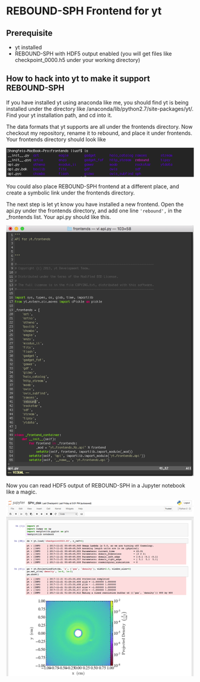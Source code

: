 # REBOUND-SPH Frontend for yt

## Prerequisite 
* yt installed
* REBOUND-SPH with HDF5 output enabled (you will get files like checkpoint_0000.h5 under your working directory)

## How to hack into yt to make it support REBOUND-SPH
If you have installed yt using anaconda like me, you should find yt is being installed under the directory like /anaconda/lib/python2.7/site-packages/yt/. Find your yt installation path, and cd into it.

The data formats that yt supports are all under the frontends directory. Now checkout my repository, rename it to rebound, and place it under frontends. Your frontends directory should look like

![](images/rebound-sph_frontend_installation.png)

You could also place REBOUND-SPH frontend at a different place, and create a symbolic link under the frontends directory.

The next step is let yt know you have installed a new frontend. Open the api.py under the frontends directory, and add one line
`'rebound',`
in the _frontends list. Your api.py should like this.

![](images/rebound-sph_frontend_installation2.png)

Now you can read HDF5 output of REBOUND-SPH in a Jupyter notebook like a magic.

![](images/rebound_data_in_yt.png)
